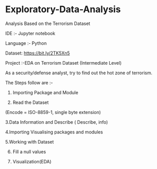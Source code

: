 # Exploratory-Data-Analysis
Analysis Based on the Terrorism Dataset

IDE :- Jupyter notebook

Language :- Python


Dataset: https://bit.ly/2TK5Xn5


Project :-EDA on Terrorism Dataset (Intermediate Level)



As a security/defense analyst, try to find out the hot zone of terrorism.





The Steps follow are :-

1. Importing Package and Module

2. Read the Dataset

(Encode = ISO-8859-1, single byte extension)

3.Data Information and Describe ( Describe, info)

4.Importing Visualising packages and modules

5.Working with Dataset 

6. Fill a null values

7. Visualization(EDA)





